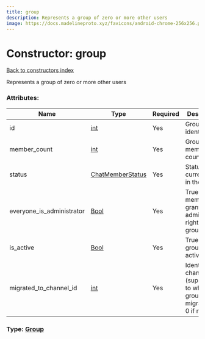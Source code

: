 ```yaml
---
title: group
description: Represents a group of zero or more other users
image: https://docs.madelineproto.xyz/favicons/android-chrome-256x256.png
---
```

# Constructor: group  
[Back to constructors index](index.md)



Represents a group of zero or more other users

### Attributes:

| Name     |    Type       | Required | Description |
|----------|---------------|----------|-------------|
|id|[int](../types/int.md) | Yes|Group identifier|
|member\_count|[int](../types/int.md) | Yes|Group member count|
|status|[ChatMemberStatus](../types/ChatMemberStatus.md) | Yes|Status of the current user in the group|
|everyone\_is\_administrator|[Bool](../types/Bool.md) | Yes|True, if all members granted administrator rights in the group|
|is\_active|[Bool](../types/Bool.md) | Yes|True, if group is active|
|migrated\_to\_channel\_id|[int](../types/int.md) | Yes|Identifier of channel (supergroup) to which this group was migrated or 0 if none|



### Type: [Group](../types/Group.md)


